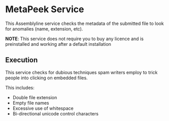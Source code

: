 # MetaPeek Service

This Assemblyline service checks the metadata of the submitted file to look for anomalies (name, extension, etc).

**NOTE**: This service does not require you to buy any licence and is preinstalled and working after a default installation

## Execution

This service checks for dubious techniques spam writers employ to trick people into clicking on embedded files.

This includes:

* Double file extension
* Empty file names
* Excessive use of whitespace
* Bi-directional unicode control characters
